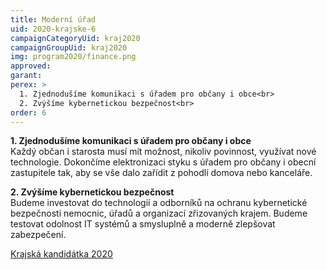 ```yaml
---
title: Moderní úřad
uid: 2020-krajske-6
campaignCategoryUid: kraj2020
campaignGroupUid: kraj2020
img: program2020/finance.png
approved:
garant:
perex: >
  1. Zjednodušíme komunikaci s úřadem pro občany i obce<br>
  2. Zvýšíme kybernetickou bezpečnost<br>
order: 6
---
```


**1. Zjednodušíme komunikaci s úřadem pro občany i obce**<br>
Každý občan i starosta musí mít možnost, nikoliv povinnost, využívat nové technologie. Dokončíme elektronizaci styku s úřadem pro občany i obecní zastupitele tak, aby se vše dalo zařídit z pohodlí domova nebo kanceláře.

**2. Zvýšíme kybernetickou bezpečnost**<br>
Budeme investovat do technologií a odborníků na ochranu kybernetické bezpečnosti nemocnic, úřadů a organizací zřizovaných krajem. Budeme testovat odolnost IT systémů a smysluplně a moderně zlepšovat zabezpečení.

[Krajská kandidátka 2020](/volby/2020/krajske/)

